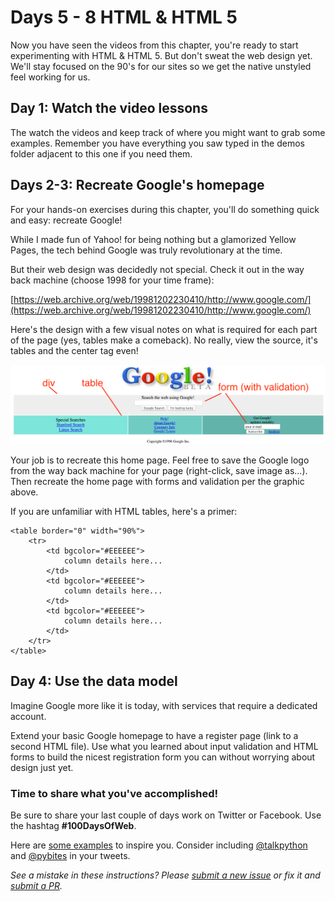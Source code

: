 # Days 5 - 8 HTML & HTML 5

Now you have seen the videos from this chapter, you're ready to start experimenting with HTML & HTML 5. But don't sweat the web design yet. We'll stay focused on the 90's for our sites so we get the native unstyled feel working for us.

## Day 1: Watch the video lessons

The watch the videos and keep track of where you might want to grab some examples. Remember you have everything you saw typed in the demos folder adjacent to this one if you need them.

## Days 2-3: Recreate Google's homepage

For your hands-on exercises during this chapter, you'll do something quick and easy: recreate Google! 

While I made fun of Yahoo! for being nothing but a glamorized Yellow Pages, the tech behind Google was truly revolutionary at the time.

But their web design was decidedly not special. Check it out in the way back machine (choose 1998 for your time frame):

[https://web.archive.org/web/19981202230410/http://www.google.com/](https://web.archive.org/web/19981202230410/http://www.google.com/)

Here's the design with a few visual notes on what is required for each part of the page (yes, tables make a comeback). No really, view the source, it's tables and the center tag even!

![](./google-1998-marked-up.png)

Your job is to recreate this home page. Feel free to save the Google logo from the way back machine for your page (right-click, save image as...). Then recreate the home page with forms and validation per the graphic above.

If you are unfamiliar with HTML tables, here's a primer:

```
<table border="0" width="90%">
	<tr>
		<td bgcolor="#EEEEEE">
			column details here...
		</td>
		<td bgcolor="#EEEEEE">
			column details here...
		</td>
		<td bgcolor="#EEEEEE">
			column details here...
		</td>
	</tr>
</table>
```


## Day 4: Use the data model

Imagine Google more like it is today, with services that require a dedicated account. 

Extend your basic Google homepage to have a register page (link to a second HTML file). Use what you learned about input validation and HTML forms to build the nicest registration form you can without worrying about design just yet.

### Time to share what you've accomplished!

Be sure to share your last couple of days work on Twitter or Facebook. Use the hashtag **#100DaysOfWeb**. 

Here are [some examples](https://twitter.com/search?q=%23100DaysOfCode) to inspire you. Consider including [@talkpython](https://twitter.com/talkpython) and [@pybites](https://twitter.com/pybites) in your tweets.

*See a mistake in these instructions? Please [submit a new issue](https://github.com/talkpython/100daysofweb-with-python-course/issues) or fix it and [submit a PR](https://github.com/talkpython/100daysofweb-with-python-course/pulls).*


